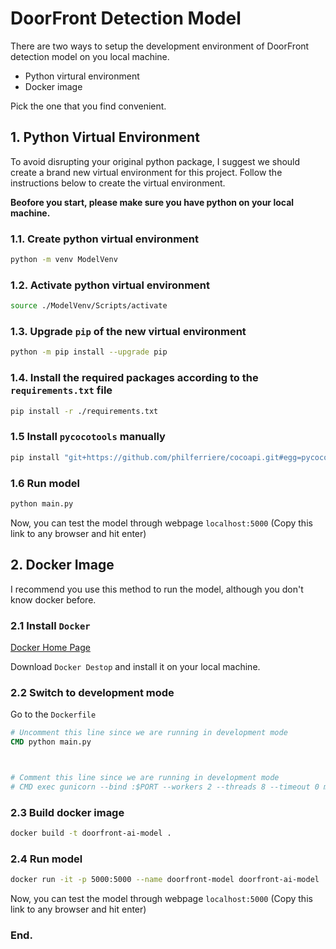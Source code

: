 # DoorFront Detection Model

There are two ways to setup the development environment of DoorFront detection model on you local machine. 
* Python virtural environment
* Docker image

Pick the one that you find convenient.

## 1. Python Virtual Environment
To avoid disrupting your original python package, I suggest we should create a brand new virtual environment for this project. Follow the instructions below to create the virtual environment.

**Beofore you start, please make sure you have python on your local machine.**

### 1.1. Create python virtual environment
```bash
python -m venv ModelVenv
```

### 1.2. Activate python virtual environment
```bash
source ./ModelVenv/Scripts/activate
```

### 1.3. Upgrade `pip` of the new virtual environment
```bash
python -m pip install --upgrade pip
```

### 1.4. Install the required packages according to the `requirements.txt` file
```bash
pip install -r ./requirements.txt
```

### 1.5 Install `pycocotools` manually 
```bash
pip install "git+https://github.com/philferriere/cocoapi.git#egg=pycocotools&subdirectory=PythonAPI"
```

### 1.6 Run model
```bash
python main.py
```

Now, you can test the model through webpage `localhost:5000`
(Copy this link to any browser and hit enter)

## 2. Docker Image

I recommend you use this method to run the model, although you don't know docker before. 

### 2.1 Install `Docker`
[Docker Home Page](https://www.docker.com/get-started/)

Download `Docker Destop` and install it on your local machine. 


### 2.2 Switch to development mode
Go to the `Dockerfile`
```Dockerfile
# Uncomment this line since we are running in development mode
CMD python main.py



# Comment this line since we are running in development mode
# CMD exec gunicorn --bind :$PORT --workers 2 --threads 8 --timeout 0 main:app

```

### 2.3 Build docker image
```bash
docker build -t doorfront-ai-model .
```



### 2.4 Run model
```bash
docker run -it -p 5000:5000 --name doorfront-model doorfront-ai-model
```
Now, you can test the model through webpage `localhost:5000`
(Copy this link to any browser and hit enter)

### End.